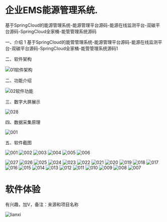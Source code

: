 # 企业EMS能源管理系统.
 
 基于SpringCloud的能源管理系统-能源管理平台源码-能源在线监测平台-双碳平台源码-SpringCloud全家桶-能管管理系统源码

一、介绍
1
基于SpringCloud的能管管理系统-能源管理平台源码-能源在线监测平台-双碳平台源码-SpringCloud全家桶-能管管理系统源码1

二、软件架构

![01软件架构](https://github.com/user-attachments/assets/8841976f-1f27-4f78-a87f-36b4d39993a4)


二、功能介绍

![02软件功能](https://github.com/user-attachments/assets/4fd66cfa-6304-452f-8a2d-fadc295cd308)


三、数字大屏展示

![028](https://github.com/user-attachments/assets/f4102982-e032-496d-8938-6312c3dfdd81)



四、数据采集原理



![001](https://github.com/user-attachments/assets/7d974e5e-1948-4c65-bd37-ee6d633738fd)



五、软件截图

![001](https://github.com/user-attachments/assets/b89081c4-05b3-440e-870f-5cbdcc09925e)
![002](https://github.com/user-attachments/assets/abfa3795-f530-49ad-931f-3e5c52f7553d)
![003](https://github.com/user-attachments/assets/23047080-86c5-471d-a66d-37c68aa41d2e)
![004](https://github.com/user-attachments/assets/fd456ea5-9d51-4656-acad-b37b0c096c4b)
![005](https://github.com/user-attachments/assets/1fcf81b3-ccd4-4cf2-8362-e6dd26c4408d)
![006](https://github.com/user-attachments/assets/510137aa-374d-4fb2-8aa7-4ea0101204c8)

![027](https://github.com/user-attachments/assets/89119a97-d020-44b2-bd2f-4ead81d8c312)
![026](https://github.com/user-attachments/assets/2fa207ae-e6ab-48bb-b112-858ac7d12aff)
![025](https://github.com/user-attachments/assets/525002f8-f7f2-4844-b5b7-611604c81118)
![024](https://github.com/user-attachments/assets/70472f67-1953-4dd1-a598-6efc19798044)
![023](https://github.com/user-attachments/assets/1a13099c-2cba-4b6c-837b-83d4609af2ec)
![022](https://github.com/user-attachments/assets/778a1956-b8b2-41e0-869c-164d1ee621a3)
![021](https://github.com/user-attachments/assets/1ddbb96e-ea02-4eb0-b244-f702964c9539)
![020](https://github.com/user-attachments/assets/fc2129b5-abcc-419e-a876-3ed49c8eb110)
![019](https://github.com/user-attachments/assets/678924f2-ba58-47cc-b1e4-7a4c12f295ec)
![018](https://github.com/user-attachments/assets/56220fc3-f2bc-4c88-94d8-c2e441a320b8)
![017](https://github.com/user-attachments/assets/f065bb6b-12bd-4299-8a43-038fe8ff8885)
![016](https://github.com/user-attachments/assets/6d73a005-2bb3-434b-b888-8b6444228199)
![015](https://github.com/user-attachments/assets/82a966d3-8e92-4826-8dda-112d4d733eed)
![014](https://github.com/user-attachments/assets/1937493e-1d79-4d03-ac2b-83e1471925f8)
![013](https://github.com/user-attachments/assets/3d46ed17-339f-447a-aac3-23233a08cd37)
![012](https://github.com/user-attachments/assets/96b00a5e-e713-42cb-b5c0-21a36e105e61)
![011](https://github.com/user-attachments/assets/1d37653c-06d4-444f-b364-b85359a0b066)
![010](https://github.com/user-attachments/assets/55cd03ad-6d85-4194-af23-8f1b6f757dbc)
![009](https://github.com/user-attachments/assets/80c54115-4f75-40c2-ac57-fdb4ccbc51e3)
![008](https://github.com/user-attachments/assets/905c157e-f84d-4920-aa28-398fcfd00b9b)
![007](https://github.com/user-attachments/assets/8d4d20fc-59ba-44d3-ab04-b4dd0462a916)







# 软件体验

 有兴趣，加V，备注：来源和项目名称

![lianxi](https://github.com/user-attachments/assets/4b78a66f-6b76-4d08-bad5-e23e6862607c)




















